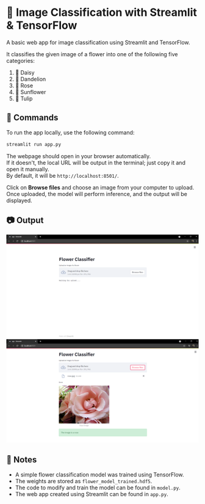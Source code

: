 # 🌼 Image Classification with Streamlit & TensorFlow

A basic web app for image classification using Streamlit and TensorFlow.

It classifies the given image of a flower into one of the following five categories:  
1. 🌼 Daisy
2. 🌿 Dandelion
3. 🌹 Rose
4. 🌻 Sunflower
5. 🌷 Tulip

## 🚀 Commands

To run the app locally, use the following command:  
```bash
streamlit run app.py
```

The webpage should open in your browser automatically.  
If it doesn't, the local URL will be output in the terminal; just copy it and open it manually.  
By default, it will be `http://localhost:8501/`.

Click on **Browse files** and choose an image from your computer to upload.  
Once uploaded, the model will perform inference, and the output will be displayed.

## 📷 Output

<img src='misc/sample_home_page.png' width='700'>  
<img src='misc/sample_output.png' width='700'>

## 📝 Notes

- A simple flower classification model was trained using TensorFlow.
- The weights are stored as `flower_model_trained.hdf5`.
- The code to modify and train the model can be found in `model.py`.
- The web app created using Streamlit can be found in `app.py`.

